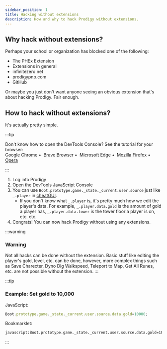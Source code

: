 ```yaml
---
sidebar_position: 1
title: Hacking without extensions
description: How and why to hack Prodigy without extensions.
---
```


## Why hack without extensions?
Perhaps your school or organization has blocked one of the following:
- The PHEx Extension
- Extensions in general
- infinitezero.net
- prodigypnp.com
- GitHub

Or maybe you just don't want anyone seeing an obvious extension that's about hacking Prodigy. Fair enough.


## How to hack without extensions?
It's actually pretty simple.

:::tip
<p>
    Don't know how to open the DevTools Console? See the tutorial for your browser:
    <br/>
    <a href="https://developer.chrome.com/docs/devtools/open/#console">Google Chrome</a>&nbsp;•&nbsp;
    <a href="https://community.brave.com/t/javascript-console/6932/4">Brave Browser</a>&nbsp;•&nbsp;
    <a href="https://learn.microsoft.com/en-us/microsoft-edge/devtools-guide-chromium/console/">Microsoft Edge</a>&nbsp;•&nbsp;
    <a href="https://firefox-source-docs.mozilla.org/devtools-user/web_console/index.html#opening-the-web-console">Mozilla Firefox</a>&nbsp;•&nbsp;
    <a href="https://ik4.es/en/how-to-start-the-development-console-in-opera/">Opera</a>
</p>
:::

1. Log into Prodigy
2. Open the DevTools JavaScript Console
3. You can use `Boot.prototype.game._state._current.user.source` just like `_.player` in [cheatGUI](https://github.com/ProdigyPNP/ProdigyMathGameHacking/tree/master/cheatGUI#readme).
    - If you don't know what `_.player` is, it's pretty much how we edit the player's data. For example, `_.player.data.gold` is the amount of gold a player has, `_.player.data.tower` is the tower floor a player is on, etc. etc.
4. Congrats! You can now hack Prodigy without using any extensions.

:::warning
### Warning
Not all hacks can be done without the extension. Basic stuff like editing the player's gold, level, etc. can be done, however, more complex things such as Save Charecter, Dyno Dig Walkspeed, Teleport to Map, Get All Runes, etc. are not possible without the extension.
:::


:::tip
### Example: Set gold to 10,000

JavaScript:
```js
Boot.prototype.game._state._current.user.source.data.gold=10000;
```

Bookmarklet:
```txt
javascript:Boot.prototype.game._state._current.user.source.data.gold=10000;
```

:::